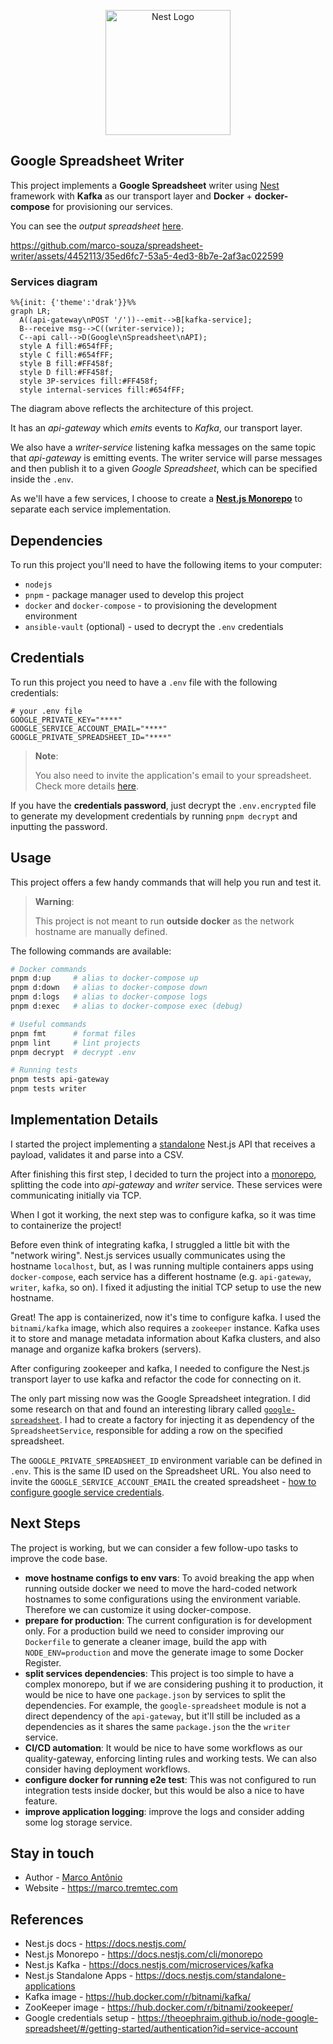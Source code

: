 <p align="center">
  <a href="http://nestjs.com/" target="blank"><img src="https://nestjs.com/img/logo-small.svg" width="200" alt="Nest Logo" /></a>
</p>

## Google Spreadsheet Writer

This project implements a **Google Spreadsheet** writer using [Nest](https://github.com/nestjs/nest) framework with **Kafka** as our transport layer and **Docker** +  **docker-compose** for provisioning our services.

You can see the *output spreadsheet* [here](https://docs.google.com/spreadsheets/d/1EPsPGMzc_lInQ8CdePUh4rgCLMWOfxFoHcLlfc_Cjl8/edit?usp=sharing).

https://github.com/marco-souza/spreadsheet-writer/assets/4452113/35ed6fc7-53a5-4ed3-8b7e-2af3ac022599

### Services diagram

```mermaid
%%{init: {'theme':'drak'}}%%
graph LR;
  A((api-gateway\nPOST '/'))--emit-->B[kafka-service];
  B--receive msg-->C((writer-service));
  C--api call-->D(Google\nSpreadsheet\nAPI);
  style A fill:#654fFF;
  style C fill:#654fFF;
  style B fill:#FF458f;
  style D fill:#FF458f;
  style 3P-services fill:#FF458f;
  style internal-services fill:#654fFF;
```

The diagram above reflects the architecture of this project.

It has an *api-gateway* which *emits* events to *Kafka*, our transport layer.

We also have a *writer-service* listening kafka messages on the same topic that *api-gateway* is emitting events. The writer service will parse messages and then publish it to a given *Google Spreadsheet*, which can be specified inside the `.env`.

As we'll have a few services, I choose to create a **[Nest.js Monorepo](https://docs.nestjs.com/cli/monorepo)** to separate each service implementation.

## Dependencies

To run this project you'll need to have the following items to your computer:

- `nodejs`
- `pnpm` - package manager used to develop this project
- `docker` and `docker-compose` - to provisioning the development environment
- `ansible-vault` (optional) - used to decrypt the `.env` credentials

## Credentials

To run this project you need to have a `.env` file with the following credentials:

```shell
# your .env file
GOOGLE_PRIVATE_KEY="****"
GOOGLE_SERVICE_ACCOUNT_EMAIL="****"
GOOGLE_PRIVATE_SPREADSHEET_ID="****"
```

> **Note**:
>
> You also need to invite the application's email to your spreadsheet.
> Check more details [here](https://theoephraim.github.io/node-google-spreadsheet/#/getting-started/authentication?id=service-account).

If you have the **credentials password**, just decrypt the `.env.encrypted` file to generate my development credentials by running `pnpm decrypt` and inputting the password.

## Usage

This project offers a few handy commands that will help you run and test it.

> **Warning**:
>
> This project is not meant to run **outside docker** as the network hostname are manually defined.

The following commands are available:

```bash
# Docker commands
pnpm d:up     # alias to docker-compose up
pnpm d:down   # alias to docker-compose down
pnpm d:logs   # alias to docker-compose logs
pnpm d:exec   # alias to docker-compose exec (debug)

# Useful commands
pnpm fmt      # format files
pnpm lint     # lint projects
pnpm decrypt  # decrypt .env

# Running tests
pnpm tests api-gateway
pnpm tests writer
```

## Implementation Details

I started the project implementing a [standalone](https://docs.nestjs.com/standalone-applications) Nest.js API that receives a payload, validates it and parse into a CSV.

After finishing this first step, I decided to turn the project into a [monorepo](https://docs.nestjs.com/cli/monorepo), splitting the code into *api-gateway* and *writer* service. These services were communicating initially via TCP.

When I got it working, the next step was to configure kafka, so it was time to containerize the project!

Before even think of integrating kafka, I struggled a little bit with the "network wiring". Nest.js services usually communicates using the hostname `localhost`, but, as I was running multiple containers apps using `docker-compose`, each service has a different hostname (e.g. `api-gateway`, `writer`, `kafka`, so on). I fixed it adjusting the initial TCP setup to use the new hostname.

Great! The app is containerized, now it's time to configure kafka. I used the `bitnami/kafka` image, which also requires a `zookeeper` instance. Kafka uses it to store and manage metadata information about Kafka clusters, and also manage and organize kafka brokers (servers).

After configuring zookeeper and kafka, I needed to configure the Nest.js transport layer to use kafka and refactor the code for connecting on it.

The only part missing now was the Google Spreadsheet integration. I did some research on that and found an interesting library called [`google-spreadsheet`](https://www.npmjs.com/package/google-spreadsheet). I had to create a factory for injecting it as dependency of the `SpreadsheetService`, responsible for adding a row on the specified spreadsheet.

The `GOOGLE_PRIVATE_SPREADSHEET_ID` environment variable can be defined in `.env`. This is the same ID used on the Spreadsheet URL. You also need to invite the `GOOGLE_SERVICE_ACCOUNT_EMAIL` the created spreadsheet - [how to configure google service credentials](https://theoephraim.github.io/node-google-spreadsheet/#/getting-started/authentication?id=service-account).

## Next Steps

The project is working, but we can consider a few follow-upo tasks to improve the code base.

- **move hostname configs to env vars**: To avoid breaking the app when running outside docker we need to move the hard-coded network hostnames to some configurations using the environment variable. Therefore we can customize it using docker-compose.
- **prepare for production**: The current configuration is for development only. For a production build we need to consider improving our `Dockerfile` to generate a cleaner image, build the app with `NODE_ENV=production` and move the generate image to some Docker Register.
- **split services dependencies**: This project is too simple to have a complex monorepo, but if we are considering pushing it to production, it would be nice to have one `package.json` by services to split the dependencies. For example, the `google-spreadsheet` module is not a direct dependency of the `api-gateway`, but it'll still be included as a dependencies as it shares the same `package.json` the the `writer` service.
- **CI/CD automation**: It would be nice to have some workflows as our quality-gateway, enforcing linting rules and working tests. We can also consider having deployment workflows.
- **configure docker for running e2e test**: This was not configured to run integration tests inside docker, but this would be also a nice to have feature.
- **improve application logging**: improve the logs and consider adding some log storage service.

## Stay in touch

- Author - [Marco Antônio](https://www.linkedin.com/in/masouzajunior/)
- Website - <https://marco.tremtec.com>

## References

- Nest.js docs - <https://docs.nestjs.com/>
- Nest.js Monorepo - <https://docs.nestjs.com/cli/monorepo>
- Nest.js Kafka - <https://docs.nestjs.com/microservices/kafka>
- Nest.js Standalone Apps - <https://docs.nestjs.com/standalone-applications>
- Kafka image - <https://hub.docker.com/r/bitnami/kafka/>
- ZooKeeper image - <https://hub.docker.com/r/bitnami/zookeeper/>
- Google credentials setup - <https://theoephraim.github.io/node-google-spreadsheet/#/getting-started/authentication?id=service-account>

